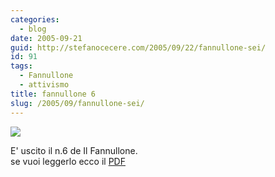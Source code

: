 ```yaml
---
categories:
  - blog
date: 2005-09-21
guid: http://stefanocecere.com/2005/09/22/fannullone-sei/
id: 91
tags:
  - Fannullone
  - attivismo
title: fannullone 6
slug: /2005/09/fannullone-sei/
---
```


![](https://a.cece.re/ilfannullone/ilfannullone_06_cover.gif)

E' uscito il n.6 de Il Fannullone.  
se vuoi leggerlo ecco il [PDF](https://a.cece.re/ilfannullone/ilfannullone_06.pdf)
